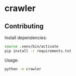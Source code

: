 # crawler

## Contributing

Install dependencies:

```bash
source .venv/bin/activate
pip install -r requirements.txt
```

Usage:

```bash
python -m crawler
```
